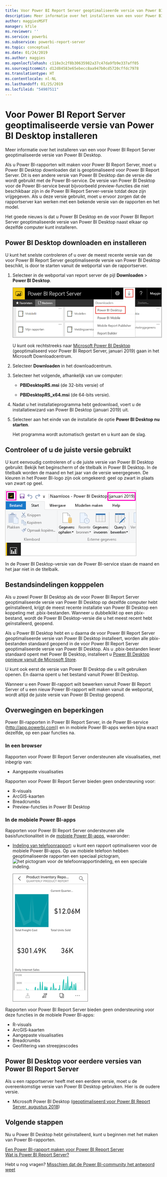```yaml
---
title: Voor Power BI Report Server geoptimaliseerde versie van Power BI Desktop installeren
description: Meer informatie over het installeren van een voor Power BI Report Server geoptimaliseerde versie van Power BI Desktop
author: maggiesMSFT
manager: kfile
ms.reviewer: ''
ms.service: powerbi
ms.subservice: powerbi-report-server
ms.topic: conceptual
ms.date: 01/24/2019
ms.author: maggies
ms.openlocfilehash: c118e3c2f8b30635982a37c47da9fb9e337aff05
ms.sourcegitcommit: d12d84583e65ebecc8aa947b0cd5720cffdc7978
ms.translationtype: HT
ms.contentlocale: nl-NL
ms.lasthandoff: 01/25/2019
ms.locfileid: "54907511"
---
```

# <a name="install-power-bi-desktop-optimized-for-power-bi-report-server"></a>Voor Power BI Report Server geoptimaliseerde versie van Power BI Desktop installeren
Meer informatie over het installeren van een voor Power BI Report Server geoptimaliseerde versie van Power BI Desktop.

Als u Power BI-rapporten wilt maken voor Power BI Report Server, moet u Power BI Desktop downloaden dat is geoptimaliseerd voor Power BI Report Server. Dit is een andere versie van Power BI Desktop dan de versie die wordt gebruikt met de Power BI-service. De versie van Power BI Desktop voor de Power BI-service bevat bijvoorbeeld preview-functies die niet beschikbaar zijn in de Power BI Report Server-versie totdat deze zijn vrijgegeven. Als u deze versie gebruikt, moet u ervoor zorgen dat de rapportserver kan werken met een bekende versie van de rapporten en het model. 

Het goede nieuws is dat u Power BI Desktop en de voor Power BI Report Server geoptimaliseerde versie van Power BI Desktop naast elkaar op dezelfde computer kunt installeren.

## <a name="download-and-install-power-bi-desktop"></a>Power BI Desktop downloaden en installeren

U kunt het snelste controleren of u over de meest recente versie van de voor Power BI Report Server geoptimaliseerde versie van Power BI Desktop beschikt, is door te starten vanuit de webportal van de rapportserver.

1. Selecteer in de webportal van report server de pijl **Downloaden** > **Power BI Desktop**.

    ![Power BI Desktop downloaden van de webportal](media/install-powerbi-desktop/report-server-download-web-portal.png)

    U kunt ook rechtstreeks naar [Microsoft Power BI Desktop](https://go.microsoft.com/fwlink/?linkid=2055039) (geoptimaliseerd voor Power BI Report Server, januari 2019) gaan in het Microsoft Downloadcentrum.

2. Selecteer **Downloaden** in het downloadcentrum.

3. Selecteer het volgende, afhankelijk van uw computer: 

    - **PBIDesktopRS.msi** (de 32-bits versie) of

    - **PBIDesktopRS_x64.msi** (de 64-bits versie).

1. Nadat u het installatieprogramma hebt gedownload, voert u de installatiewizard van Power BI Desktop (januari 2019) uit.

2. Selecteer aan het einde van de installatie de optie **Power BI Desktop nu starten**.
   
    Het programma wordt automatisch gestart en u kunt aan de slag.

## <a name="verify-youre-using-the-correct-version"></a>Controleer of u de juiste versie gebruikt
U kunt eenvoudig controleren of u de juiste versie van Power BI Desktop gebruikt: Bekijk het beginscherm of de titelbalk in Power BI Desktop. In de titelbalk worden de maand en het jaar van de versie weergegeven. De kleuren in het Power BI-logo zijn ook omgekeerd: geel op zwart in plaats van zwart op geel.

![Titelbalk van voor Power BI Report Server geoptimaliseerde versie van Power BI Desktop](media/install-powerbi-desktop/power-bi-report-server-desktop-jan-2019.png)

In de Power BI Desktop-versie van de Power BI-service staan de maand en het jaar niet in de titelbalk.

## <a name="file-extension-association"></a>Bestandsindelingen kopppelen
Als u zowel Power BI Desktop als de voor Power BI Report Server geoptimaliseerde versie van Power BI Desktop op dezelfde computer hebt geïnstalleerd, krijgt de meest recente installatie van Power BI Desktop een koppeling met .pbix-bestanden. Wanneer u dubbelklikt op een pbix-bestand, wordt de Power BI Desktop-versie die u het meest recent hebt geïnstalleerd, geopend.

Als u Power BI Desktop hebt en u daarna de voor Power BI Report Server geoptimaliseerde versie van Power BI Desktop installeert, worden alle pbix-bestanden standaard geopend in de voor Power BI Report Server geoptimaliseerde versie van Power BI Desktop. Als u .pbix-bestanden liever standaard opent met Power BI Desktop, installeert u [Power BI Desktop opnieuw vanuit de Microsoft Store](http://aka.ms/pbidesktopstore).

U kunt ook eerst de versie van Power BI Desktop die u wilt gebruiken openen. En daarna opent u het bestand vanuit Power BI Desktop.

Wanneer u een Power BI-rapport wilt bewerken vanuit Power BI Report Server of u een nieuw Power BI-rapport wilt maken vanuit de webportal, wordt altijd de juiste versie van Power BI Destop geopend.

## <a name="considerations-and-limitations"></a>Overwegingen en beperkingen
Power BI-rapporten in Power BI Report Server, in de Power BI-service (http://app.powerbi.com)) en in mobiele Power BI-apps werken bijna exact dezelfde, op een paar functies na.

### <a name="in-a-browser"></a>In een browser
Rapporten voor Power BI Report Server ondersteunen alle visualisaties, met inbegrip van:

* Aangepaste visualisaties

Rapporten voor Power BI Report Server bieden geen ondersteuning voor:

* R-visuals
* ArcGIS-kaarten
* Breadcrumbs
* Preview-functies in Power BI Desktop

### <a name="in-the-power-bi-mobile-apps"></a>In de mobiele Power BI-apps
Rapporten voor Power BI Report Server ondersteunen alle basisfunctionaliteit in de [mobiele Power BI-apps](../consumer/mobile/mobile-apps-for-mobile-devices.md), waaronder:

* [Indeling van telefoonrapport](../desktop-create-phone-report.md): u kunt een rapport optimaliseren voor de mobiele Power BI-apps. Op uw mobiele telefoon hebben geoptimaliseerde rapporten een speciaal pictogram, ![het pictogram voor de telefoonrapportindeling](media/install-powerbi-desktop/power-bi-rs-mobile-optimized-icon.png), en een speciale indeling.
  
    ![Rapporten geoptimaliseerd voor telefoons](media/install-powerbi-desktop/power-bi-rs-mobile-optimized-report.png)

Rapporten voor Power BI Report Server bieden geen ondersteuning voor deze functies in de mobiele Power BI-apps:

* R-visuals
* ArcGIS-kaarten
* Aangepaste visualisaties
* Breadcrumbs
* Geofiltering van streepjescodes

## <a name="power-bi-desktop-for-earlier-versions-of-power-bi-report-server"></a>Power BI Desktop voor eerdere versies van Power BI Report Server

Als u een rapportserver heeft met een eerdere versie, moet u de overeenkomstige versie van Power BI Desktop gebruiken. Hier is de oudere versie.

- Microsoft Power BI Desktop ([geoptimaliseerd voor Power BI Report Server, augustus 2018](https://www.microsoft.com/download/details.aspx?id=57271))

## <a name="next-steps"></a>Volgende stappen
Nu u Power BI Desktop hebt geïnstalleerd, kunt u beginnen met het maken van Power BI-rapporten.

[Een Power BI-rapport maken voor Power BI Report Server](quickstart-create-powerbi-report.md)  
[Wat is Power BI Report Server?](get-started.md)

Hebt u nog vragen? [Misschien dat de Power BI-community het antwoord weet](https://community.powerbi.com/)

